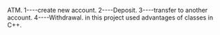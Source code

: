 ATM.
1----create new account.
2----Deposit.
3----transfer to another account.
4----Withdrawal.
in this project used advantages of classes in C++.
